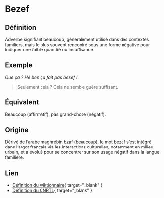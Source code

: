 # Bezef

## Définition

Adverbe signifiant beaucoup, généralement utilisé dans des contextes familiers, mais le plus souvent rencontré sous une forme négative pour indiquer une faible quantité ou insuffisance.

## Exemple

_Que ça ? Hé ben ça fait pas besef !_
> Seulement cela ? Cela ne semble guère suffisant.

## Équivalent

Beaucoup (affirmatif), pas grand-chose (négatif).

## Origine

Dérivé de l’arabe maghrébin bzaf (beaucoup), le mot bezef s’est intégré dans l’argot français via les interactions culturelles, notamment en milieu urbain, et a évolué pour se concentrer sur son usage négatif dans la langue familière.

## Lien

* [Définition du wiktionnaire](https://fr.wiktionary.org/wiki/besef){ target="_blank" }
* [Définition du CNRTL](https://www.cnrtl.fr/definition/b%C3%A9sef){ target="_blank" }
